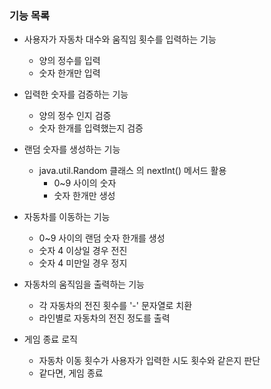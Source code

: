 ### 기능 목록

- 사용자가 자동차 대수와 움직임 횟수를 입력하는 기능
    - 양의 정수를 입력
    - 숫자 한개만 입력

- 입력한 숫자를 검증하는 기능
  - 양의 정수 인지 검증
  - 숫자 한개를 입력했는지 검증

- 랜덤 숫자를 생성하는 기능
  - java.util.Random 클래스 의 nextInt() 메서드 활용
    - 0~9 사이의 숫자
    - 숫자 한개만 생성

- 자동차를 이동하는 기능
  - 0~9 사이의 랜덤 숫자 한개를 생성
  - 숫자 4 이상일 경우 전진
  - 숫자 4 미만일 경우 정지

- 자동차의 움직임을 출력하는 기능
  - 각 자동차의 전진 횟수를 '-' 문자열로 치환
  - 라인별로 자동차의 전진 정도를 출력 

- 게임 종료 로직
  - 자동차 이동 횟수가 사용자가 입력한 시도 횟수와 같은지 판단
  - 같다면, 게임 종료